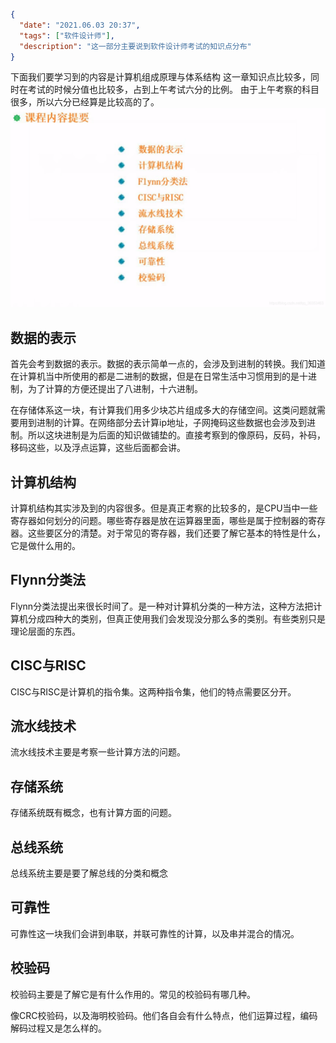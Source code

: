 ```json
{
  "date": "2021.06.03 20:37",
  "tags": ["软件设计师"],
  "description": "这一部分主要说到软件设计师考试的知识点分布"
}
```

下面我们要学习到的内容是计算机组成原理与体系结构
这一章知识点比较多，同时在考试的时候分值也比较多，占到上午考试六分的比例。
由于上午考察的科目很多，所以六分已经算是比较高的了。
![在这里插入图片描述](../../../assets/content/ruankao/sjs/2.01/01.png)

## 数据的表示
首先会考到数据的表示。数据的表示简单一点的，会涉及到进制的转换。我们知道在计算机当中所使用的都是二进制的数据，但是在日常生活中习惯用到的是十进制，为了计算的方便还提出了八进制，十六进制。

在存储体系这一块，有计算我们用多少块芯片组成多大的存储空间。这类问题就需要用到进制的计算。在网络部分去计算ip地址，子网掩码这些数据也会涉及到进制。所以这块进制是为后面的知识做铺垫的。直接考察到的像原码，反码，补码，移码这些，以及浮点运算，这些后面都会讲。

## 计算机结构
计算机结构其实涉及到的内容很多。但是真正考察的比较多的，是CPU当中一些寄存器如何划分的问题。哪些寄存器是放在运算器里面，哪些是属于控制器的寄存器。这些要区分的清楚。对于常见的寄存器，我们还要了解它基本的特性是什么，它是做什么用的。

## Flynn分类法
Flynn分类法提出来很长时间了。是一种对计算机分类的一种方法，这种方法把计算机分成四种大的类别，但真正使用我们会发现没分那么多的类别。有些类别只是理论层面的东西。

## CISC与RISC
CISC与RISC是计算机的指令集。这两种指令集，他们的特点需要区分开。

## 流水线技术
流水线技术主要是考察一些计算方法的问题。

## 存储系统
存储系统既有概念，也有计算方面的问题。

## 总线系统
总线系统主要是要了解总线的分类和概念

## 可靠性
可靠性这一块我们会讲到串联，并联可靠性的计算，以及串并混合的情况。
## 校验码
校验码主要是了解它是有什么作用的。常见的校验码有哪几种。

像CRC校验码，以及海明校验码。他们各自会有什么特点，他们运算过程，编码解码过程又是怎么样的。

